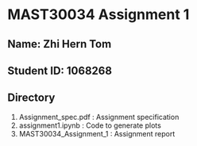 # MAST30034 Assignment 1
## Name: Zhi Hern Tom 
## Student ID: 1068268

## Directory
1. Assignment_spec.pdf     : Assignment specification
2. assignment1.ipynb       : Code to generate plots
3. MAST30034_Assignment_1  : Assignment report